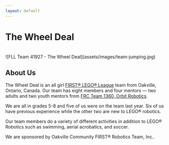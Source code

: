 ```yaml
---
layout: default
---
```


# The Wheel Deal
<br>
![FLL Team 41927 - The Wheel Deal](assets/images/team-jumping.jpg)

## About Us

The Wheel Deal is an all girl [FIRST&reg; LEGO&reg; League](https://www.firstinspires.org/robotics/fll) team from Oakville, Ontario, Canada. Our team has eight members and four mentors &mdash; two adults and two youth mentors from [FRC Team 1360, Orbit Robotics](https://1360.ca/).

We are all in grades 5-8 and five of us were on the team last year. Six of us have previous experience while the other two are new to LEGO&reg; robotics.

Our team members do a variety of different activities in addition to LEGO&reg; Robotics such as swimming, aerial acrobatics, and soccer.

We are sponsored by Oakville Community FIRST&reg; Robotics Team, Inc..
